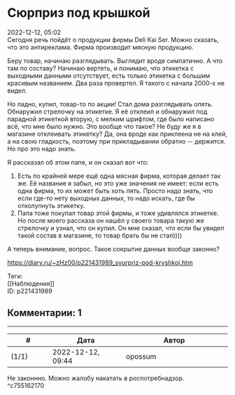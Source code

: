 Сюрприз под крышкой
===================

  
2022-12-12, 05:02  
 Сегодня речь пойдёт о продукции фирмы Deli Kai Ser. Можно сказать, что это антиреклама. Фирма производит мясную продукцию.   
   
 Беру товар, начинаю разглядывать. Выглядит вроде симпатично. А что там по составу? Начинаю вертеть, и понимаю, что этикетка с выходными данными отсутствует, есть только этикетка с большим красивым названием. Два раза провертел. Я такого с начала 2000-х не видел.   
   
 Но ладно, купил, товар-то по акции! Стал дома разглядывать опять. Обнаружил стрелочку на этикетке. Я её отклеил и обнаружил под парадной этикеткой вторую, с мелким шрифтом, где было написано всё, что мне было нужно. Это вообще что такое? Не буду же я в магазине отклеивать этикетку? Да, она вроде как приклеена не на клей, а на свою гладкость, поэтому при прикладывании обратно -- держится. Но про это надо знать.   
   
 Я рассказал об этом папе, и он сказал вот что:   
 1. Есть по крайней мере ещё одна мясная фирма, которая делает так же. Её название я забыл, но это уже значения не имеет: если есть одна фирма, то их может быть хоть пять. Просто надо знать, что если где-то нету выходных данных, то надо искать, где бы отколупнуть этикетку.   
 2. Папа тоже покупал товар этой фирмы, и тоже удивлялся этикетке. Но после моего рассказа он нашёл у своего товара такую же стрелочку и узнал, что он купил. Он мне сказал, что если бы увидел такой состав в магазине, то товар брать бы не стал))))   
   
 А теперь внимание, вопрос. Такое сокрытие данных вообще законно?   
  
<https://diary.ru/~zHz00/p221431989_syurpriz-pod-kryshkoj.htm>  
  
Теги:  
[[Наблюдения]]  
ID: p221431989  


Комментарии: 1
--------------

  


---



|         #         |              Дата              |                     Автор                     |           ID           |
| --- | --- | --- | --- |
| (1/1) | 2022-12-12, 09:44 | opossum | c755162170 |

  
 Не законнно. Можно жалобу накатать в роспотребнадзор.   
 ^c755162170